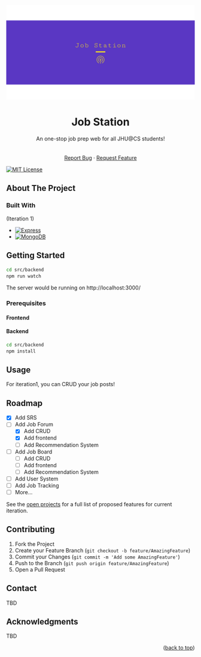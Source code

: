 <!-- Improved compatibility of back to top link: See: https://github.com/othneildrew/Best-README-Template/pull/73 -->
<a name="readme-top"></a>
<!--
*** Thanks for checking out the Best-README-Template. If you have a suggestion
*** that would make this better, please fork the repo and create a pull request
*** or simply open an issue with the tag "enhancement".
*** Don't forget to give the project a star!
*** Thanks again! Now go create something AMAZING! :D
-->



<!-- PROJECT SHIELDS -->
<!--
*** I'm using markdown "reference style" links for readability.
*** Reference links are enclosed in brackets [ ] instead of parentheses ( ).
*** See the bottom of this document for the declaration of the reference variables
*** for contributors-url, forks-url, etc. This is an optional, concise syntax you may use.
*** https://www.markdownguide.org/basic-syntax/#reference-style-links
-->
<!-- TODO, private repo cannot add these -->
<!-- [![Contributors][contributors-shield]][contributors-url] -->
<!-- [![Forks][forks-shield]][forks-url] -->
<!-- [![Stargazers][stars-shield]][stars-url] -->
<!-- [![Issues][issues-shield]][issues-url] -->

<!-- PROJECT LOGO -->
<br />
<div align="center">
    <img src="img/logo.png" alt="Logo" >
  </a>
  <h1 align="center">Job Station</h3>

  <p align="center">
    An one-stop job prep web for all JHU@CS students!
    <br />
    <!-- TODO Add doc -->
    <!-- <a href="https://github.com/othneildrew/Best-README-Template"><strong>Explore the docs »</strong></a> -->
    <br />
    <br />
    <a href="https://github.com/jhu-oose-f22/jobstation/issues">Report Bug</a>
    ·
    <a href="https://github.com/jhu-oose-f22/jobstation/issues">Request Feature</a>
  </p>
</div>

[![MIT License][license-shield]][license-url]


<!-- TABLE OF CONTENTS 
<details>
  <summary>Table of Contents</summary>
  <ol>
    <li>
      <a href="#about-the-project">About The Project</a>
      <ul>
        <li><a href="#built-with">Built With</a></li>
      </ul>
    </li>
    <li>
      <a href="#getting-started">Getting Started</a>
      <ul>
        <li><a href="#prerequisites">Prerequisites</a></li>
        <li><a href="#deployment">Deployment</a></li>
      </ul>
    </li>
    <li><a href="#usage">Usage</a></li>
    <li><a href="#roadmap">Roadmap</a></li>
    <li><a href="#contributing">Contributing</a></li>
    <li><a href="#license">License</a></li>
    <li><a href="#contact">Contact</a></li>
    <li><a href="#acknowledgments">Acknowledgments</a></li>
  </ol>
</details>
-->


<!-- ABOUT THE PROJECT -->
## About The Project



### Built With
(Iteration 1)
<!-- * [![React][React.js]][React-url]
* [![Bootstrap][Bootstrap.com]][Bootstrap-url]
* [![JQuery][JQuery.com]][JQuery-url] -->
* [![Express][Express]][Express-url]
* [![MongoDB][MongoDB]][MongoDB-url]




<!-- GETTING STARTED -->
## Getting Started
```bash
cd src/backend
npm run watch
```

The server would be running on http://localhost:3000/

### Prerequisites
#### Frontend

#### Backend

```bash
cd src/backend
npm install
```

<!-- ### Deployment -->


<!-- USAGE EXAMPLES -->
## Usage

For iteration1, you can CRUD your job posts!

<!-- ROADMAP -->
## Roadmap

- [x] Add SRS
- [ ] Add Job Forum
  - [x] Add CRUD
  - [x] Add frontend
  - [ ] Add Recommendation System
- [ ] Add Job Board
  - [ ] Add CRUD
  - [ ] Add frontend
  - [ ] Add Recommendation System
- [ ] Add User System
- [ ] Add Job Tracking
- [ ] More...

See the [open projects](https://github.com/jhu-oose-f22/jobstation/projects) for a full list of proposed features for current iteration.

<!-- CONTRIBUTING -->
## Contributing

1. Fork the Project
2. Create your Feature Branch (`git checkout -b feature/AmazingFeature`)
3. Commit your Changes (`git commit -m 'Add some AmazingFeature'`)
4. Push to the Branch (`git push origin feature/AmazingFeature`)
5. Open a Pull Request

<!-- CONTACT -->
## Contact
TBD

<!-- ACKNOWLEDGMENTS -->
## Acknowledgments

TBD

<p align="right">(<a href="#readme-top">back to top</a>)</p>



<!-- MARKDOWN LINKS & IMAGES -->
<!-- https://www.markdownguide.org/basic-syntax/#reference-style-links -->

[license-shield]: https://img.shields.io/github/license/othneildrew/Best-README-Template.svg
[license-url]: https://github.com/othneildrew/Best-README-Template/blob/master/LICENSE.txt
[React.js]: https://img.shields.io/badge/React-20232A?style=for-the-badge&logo=react&logoColor=61DAFB
[React-url]: https://reactjs.org/
[Bootstrap.com]: https://img.shields.io/badge/Bootstrap-563D7C?style=for-the-badge&logo=bootstrap&logoColor=white
[Bootstrap-url]: https://getbootstrap.com
[JQuery.com]: https://img.shields.io/badge/jQuery-0769AD?style=for-the-badge&logo=jquery&logoColor=white
[JQuery-url]: https://jquery.com 
[Express]: https://img.shields.io/badge/Express-7DB150?style=for-the-badge&logo=express&logoColor=white
[Express-url]: https://expressjs.com/
[MongoDB]: https://img.shields.io/badge/MongoDB-20232A?style=for-the-badge&logo=mongodb&logoColor=61DAFB
[MongoDB-url]: https://mongodb.com/